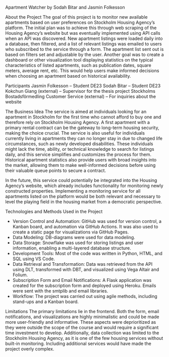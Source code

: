 Apartment Watcher
by Sodah Bitar and Jasmin Folkesson

About the Project
The goal of this project is to monitor new available apartments based on user preferences on Stockholm Housing Agency’s platform. The initial plan was to achieve this through web scraping of the Housing Agency’s website but was eventually implemented using API calls when an API was discovered. New apartment listings were loaded daily into a database, then filtered, and a list of relevant listings was emailed to users who subscribed to the service through a form. The apartment list sent out is based on filters set and adjustable by the user. Another goal was to create a dashboard or other visualization tool displaying statistics on the typical characteristics of listed apartments, such as publication dates, square meters, average rent, etc. This would help users make informed decisions when choosing an apartment based on historical availability.

Participants
Jasmin Folkesson – Student DE23
Sodah Bitar – Student DE23
Kokchun Giang (external) – Supervisor for the thesis project
Stockholms Bostadsförmedling Customer Service (external) – For inquiries about the website

The Business Idea
The service is aimed at individuals looking for an apartment in Stockholm for the first time who cannot afford to buy one and therefore rely on Stockholm Housing Agency. A first apartment with a primary rental contract can be the gateway to long-term housing security, making the choice crucial. The service is also useful for individuals currently living in apartments they can no longer stay in due to changed life circumstances, such as newly developed disabilities. These individuals might lack the time, ability, or technical knowledge to search for listings daily, and this service simplifies and customizes the process for them. Historical apartment statistics also provide users with broad insights into the market, allowing them to make well-informed decisions before using their valuable queue points to secure a contract.

In the future, this service could potentially be integrated into the Housing Agency’s website, which already includes functionality for monitoring newly constructed properties. Implementing a monitoring service for all apartments listed on the platform would be both relevant and necessary to level the playing field in the housing market from a democratic perspective.

Technologies and Methods Used in the Project
- Version Control and Automation: GitHub was used for version control, a Kanban board, and automation via GitHub Actions. It was also used to create a static page for visualizations via GitHub Pages.
- Data Modeling: DB-diagrams were used for data modeling.
- Data Storage: Snowflake was used for storing listings and user information, enabling a multi-layered database structure.
- Development Tools: Most of the code was written in Python, HTML, and SQL using VS Code.
- Data Retrieval and Transformation: Data was retrieved from the API using DLT, transformed with DBT, and visualized using Vega Altair and Folium.
- Subscription Form and Email Notifications: A Flask application was created for the subscription form and deployed using Heroku. Emails were sent with the smtplib and email libraries.
- Workflow: The project was carried out using agile methods, including stand-ups and a Kanban board.

Limitations
The primary limitations lie in the frontend. Both the form, email notifications, and visualizations are highly minimalistic and could be made more user-friendly and informative. These aspects were deprioritized as they were outside the scope of the course and would require a significant time investment to develop. Additionally, data collection was limited to the Stockholm Housing Agency, as it is one of the few housing services without built-in monitoring. Including additional services would have made the project overly complex.


